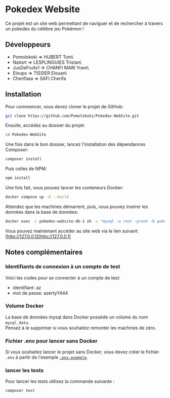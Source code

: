 # Pokedex Website

Ce projet est un site web permettant de naviguer et de rechercher à travers un pokedex du célèbre jeu Pokémon !

## Développeurs

- Pomolokoki   => HUBERT Tom\
- Natisrt      => LESPLINGUIES Tristan\
- JusDeFruits1 => CHANFI MARI Yram\
- Eloups       => TISSIER Elouan\
- Cherifaaa    => SAFI Cherifa

## Installation

Pour commencer, vous devez cloner le projet de GitHub:
```bash
git clone https://github.com/Pomolokoki/Pokedex-WebSite.git
```

Ensuite, accédez au dossier du projet:
```bash
cd Pokedex-WebSite
```

Une fois dans le bon dossier, lancez l'installation des dépendances Composer:
```bash
composer install
```

Puis celles de NPM:
```bash
npm install
```

Une fois fait, vous pouvez lancer les conteneurs Docker:
```bash
docker compose up -d --build
```

Attendez que les machines démarrent, puis, vous pouvez insérer les données dans la base de données:
```bash
docker exec -i pokedex-website-db-1 sh -c "mysql -u root -proot -D pokedex -e 'source /pokedex.sql'"
```

Vous pouvez maintenant accéder au site web via le lien suivant:\
[http://127.0.0.1](http://127.0.0.1)

## Notes complémentaires
### Identifiants de connexion à un compte de test

Voici les codes pour se connecter à un compte de test:
- identifiant: az
- mot de passe: azertyY444

### Volume Docker

La base de données mysql dans Docker possède un volume du nom `mysql_data`.\
Pensez à le supprimer si vous souhaitez remonter les machines de zéro.

### Fichier .env pour lancer sans Docker

Si vous souhaitez lancer le projet sans Docker, vous devez créer le fichier `.env` à partir de l'exemple [`.env.exemple`](./.env.exemple).

### lancer les tests

Pour lancer les tests utilisez la commande suivante :
```bash
composer test
```